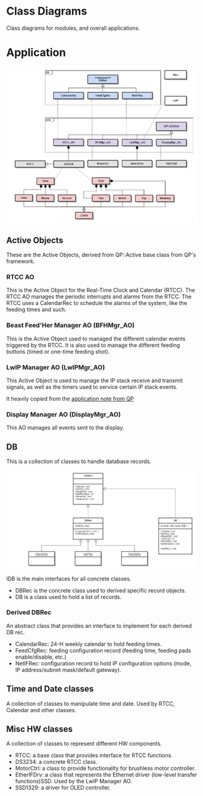 # Class Diagrams

Class diagrams for modules, and overall applications.

# Application

![top_class_diagram](./images/pfpp_top_class_diagram.png)

## Active Objects

These are the Active Objects, derived from QP::Active base class from QP's framework.

### RTCC AO

This is the Active Object for the Real-Time Clock and Calendar (RTCC).
The RTCC AO manages the periodic interrupts and alarms from the RTCC. The RTCC uses a CalendarRec to schedule the alarms of the system,
like the feeding times and such.

### Beast Feed'Her Manager AO (BFHMgr_AO)

This is the Active Object used to managed the different calendar events triggered by the RTCC.
It is also used to manage the different feeding buttons (timed or one-time feeding shot).

### LwIP Manager AO (LwIPMgr_AO)

This Active Object is used to manage the IP stack receive and transmit signals,
as well as the timers used to service certain IP stack events.

It heavily copied from the [application note from QP](https://www.state-machine.com/doc/AN_QP_and_lwIP.pdf)

### Display Manager AO (DisplayMgr_AO)

This AO manages all events sent to the display.

## DB

This is a collection of classes to handle database records.

![db class diagram](./images/db_interfaces_and_classes.png)

IDB is the main interfaces for all concrete classes.
*  DBRec is the concrete class used to derived specific record objects.
*  DB is a class used to hold a list of records.

### Derived DBRec

An abstract class that provides an interface to implement for each derived DB rec.

*  CalendarRec: 24-H weekly calendar to hold feeding times.
*  FeedCfgRec: feeding configuration record (feeding time, feeding pads enable/disable, etc.)
*  NetIFRec: configuration record to hold IP configuration options (mode, IP address/subnet mask/default gateway).

## Time and Date classes

A collection of classes to manipulate time and date. Used by RTCC, Calendar and other classes.

## Misc HW classes

A collection of classes to represent different HW components.

*  RTCC: a base class that provides interface for RTCC functions.
*  DS3234: a concrete RTCC class.
*  MotorCtrl: a class to provide functionality for brushless motor controller.
*  EtherIFDrv: a class that represents the Ethernet driver (low-level transfer functions)SSD. Used by the LwIP Manager AO.
*  SSD1329: a driver for OLED controller.

